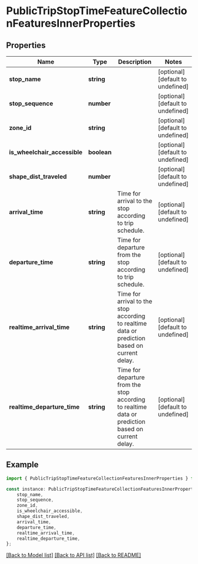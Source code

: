# PublicTripStopTimeFeatureCollectionFeaturesInnerProperties


## Properties

Name | Type | Description | Notes
------------ | ------------- | ------------- | -------------
**stop_name** | **string** |  | [optional] [default to undefined]
**stop_sequence** | **number** |  | [optional] [default to undefined]
**zone_id** | **string** |  | [optional] [default to undefined]
**is_wheelchair_accessible** | **boolean** |  | [optional] [default to undefined]
**shape_dist_traveled** | **number** |  | [optional] [default to undefined]
**arrival_time** | **string** | Time for arrival to the stop according to trip schedule. | [optional] [default to undefined]
**departure_time** | **string** | Time for departure from the stop according to trip schedule. | [optional] [default to undefined]
**realtime_arrival_time** | **string** | Time for arrival to the stop according to realtime data or prediction based on current delay. | [optional] [default to undefined]
**realtime_departure_time** | **string** | Time for departure from the stop according to realtime data or prediction based on current delay. | [optional] [default to undefined]

## Example

```typescript
import { PublicTripStopTimeFeatureCollectionFeaturesInnerProperties } from 'golemio-public-transport-api';

const instance: PublicTripStopTimeFeatureCollectionFeaturesInnerProperties = {
    stop_name,
    stop_sequence,
    zone_id,
    is_wheelchair_accessible,
    shape_dist_traveled,
    arrival_time,
    departure_time,
    realtime_arrival_time,
    realtime_departure_time,
};
```

[[Back to Model list]](../README.md#documentation-for-models) [[Back to API list]](../README.md#documentation-for-api-endpoints) [[Back to README]](../README.md)
